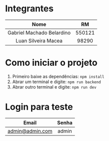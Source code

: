 # Integrantes
|Nome|RM|
|:--:|:--:|
|Gabriel Machado Belardino|550121|
|Luan Silveira Macea|98290|

# Como iniciar o projeto

1. Primeiro baixe as dependências: `npm install`
2. Abrar um terminal e digite: `npm run backend`
3. Abrar outro terminal e digite: `npm run dev`

# Login para teste
|Email|Senha|
|:---:|:---:|
|admin@admin.com|admin|

